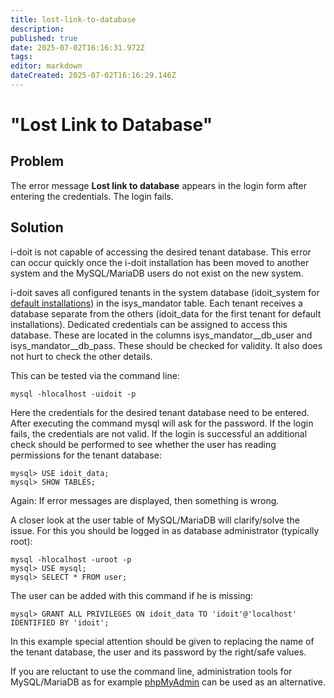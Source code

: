 ```yaml
---
title: lost-link-to-database
description: 
published: true
date: 2025-07-02T16:16:31.972Z
tags: 
editor: markdown
dateCreated: 2025-07-02T16:16:29.146Z
---
```


# "Lost Link to Database"

Problem
-------

The error message **Lost link to database** appears in the login form after entering the credentials. The login fails.

Solution
--------

i-doit is not capable of accessing the desired tenant database. This error can occur quickly once the i-doit installation has been moved to another system and the MySQL/MariaDB users do not exist on the new system.

i-doit saves all configured tenants in the system database (idoit_system for [default installations](../../installation/manual-installation/setup.md)) in the isys_mandator table. Each tenant receives a database separate from the others (idoit_data for the first tenant for default installations). Dedicated credentials can be assigned to access this database. These are located in the columns isys_mandator__db_user and isys_mandator__db_pass. These should be checked for validity. It also does not hurt to check the other details.

This can be tested via the command line:

    mysql -hlocalhost -uidoit -p

Here the credentials for the desired tenant database need to be entered. After executing the command mysql will ask for the password. If the login fails, the credentials are not valid. If the login is successful an additional check should be performed to see whether the user has reading permissions for the tenant database:

    mysql> USE idoit_data;
    mysql> SHOW TABLES;

Again: If error messages are displayed, then something is wrong.

A closer look at the user table of MySQL/MariaDB will clarify/solve the issue. For this you should be logged in as database administrator (typically root):

    mysql -hlocalhost -uroot -p
    mysql> USE mysql;
    mysql> SELECT * FROM user;

The user can be added with this command if he is missing:

    mysql> GRANT ALL PRIVILEGES ON idoit_data TO 'idoit'@'localhost' IDENTIFIED BY 'idoit';

In this example special attention should be given to replacing the name of the tenant database, the user and its password by the right/safe values.

If you are reluctant to use the command line, administration tools for MySQL/MariaDB as for example [phpMyAdmin](https://en.wikipedia.org/wiki/PhpMyAdmin) can be used as an alternative.